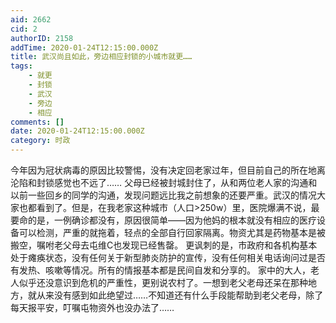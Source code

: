 ```yaml
---
aid: 2662
cid: 2
authorID: 2158
addTime: 2020-01-24T12:15:00.000Z
title: 武汉尚且如此，旁边相应封锁的小城市就更……
tags:
    - 就更
    - 封锁
    - 武汉
    - 旁边
    - 相应
comments: []
date: 2020-01-24T12:15:00.000Z
category: 时政
---
```


今年因为冠状病毒的原因比较警惕，没有决定回老家过年，但目前自己的所在地离沦陷和封锁感觉也不远了…… 父母已经被封城封住了，从和两位老人家的沟通和以前一些回乡的同学的沟通，发现问题远比我之前想象的还要严重。武汉的情况大家也都看到了。但是，在我老家这种城市（人口>250w）里，医院爆满不说，最要命的是，一例确诊都没有，原因很简单——因为他妈的根本就没有相应的医疗设备可以检测，严重的就拖着，轻点的全部自行回家隔离。物资尤其是药物基本是被搬空，嘱咐老父母去屯维C也发现已经售罄。 更讽刺的是，市政府和各机构基本处于瘫痪状态，没有任何关于新型肺炎防护的宣传，没有任何相关电话询问过是否有发热、咳嗽等情况。所有的情报基本都是民间自发和分享的。 家中的大人，老人似乎还没意识到危机的严重性，更别说农村了。一想到老父老母还呆在那种地方，就从来没有感到如此绝望过……不知道还有什么手段能帮助到老父老母，除了每天报平安，叮嘱屯物资外也没办法了……

